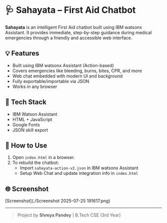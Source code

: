 # 🩺 Sahayata – First Aid Chatbot

**Sahayata** is an intelligent First Aid chatbot built using IBM watsonx Assistant. It provides immediate, step-by-step guidance during medical emergencies through a friendly and accessible web interface.

## 💡 Features

- Built using IBM watsonx Assistant (Action-based)
- Covers emergencies like bleeding, burns, bites, CPR, and more
- Web chat embedded with modern UI and background
- Fully exportable/importable via JSON
- Works in any browser

## 🧠 Tech Stack

- IBM Watson Assistant
- HTML + JavaScript
- Google Fonts
- JSON skill export

## 🔧 How to Use

1. Open `index.html` in a browser.
2. To rebuild the chatbot:
   - Import `sahayata-action-v2.json` in IBM watsonx Assistant
   - Setup Web Chat and update integration info in `index.html`

## 🌐 Screenshot

[Screenshot](./Screenshot 2025-07-25 191617.png)

---

> Project by **Shreya Pandey** | B.Tech CSE (3rd Year) 
